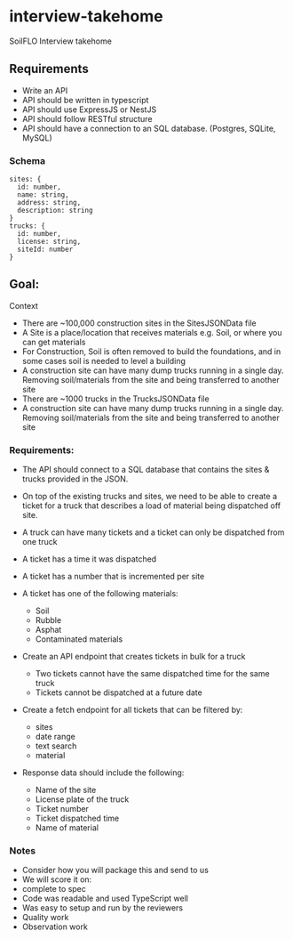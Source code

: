 # interview-takehome

SoilFLO Interview takehome

## Requirements

- Write an API
- API should be written in typescript
- API should use ExpressJS or NestJS
- API should follow RESTful structure
- API should have a connection to an SQL database. (Postgres, SQLite, MySQL)

### Schema

```
sites: {
  id: number,
  name: string,
  address: string,
  description: string
}
trucks: {
  id: number,
  license: string,
  siteId: number
}
```

## Goal:

Context

- There are ~100,000 construction sites in the SitesJSONData file
- A Site is a place/location that receives materials e.g. Soil, or where you can get materials
- For Construction, Soil is often removed to build the foundations, and in some cases soil is needed to level a building
- A construction site can have many dump trucks running in a single day. Removing soil/materials from the site and being transferred to another site
- There are ~1000 trucks in the TrucksJSONData file
- A construction site can have many dump trucks running in a single day. Removing soil/materials from the site and being transferred to another site

### Requirements:

- The API should connect to a SQL database that contains the sites & trucks provided in the JSON.
- On top of the existing trucks and sites, we need to be able to create a ticket for a truck that describes a load of material being dispatched off site.
- A truck can have many tickets and a ticket can only be dispatched from one truck
- A ticket has a time it was dispatched
- A ticket has a number that is incremented per site
- A ticket has one of the following materials:
  - Soil
  - Rubble
  - Asphat
  - Contaminated materials

- Create an API endpoint that creates tickets in bulk for a truck
  - Two tickets cannot have the same dispatched time for the same truck
  - Tickets cannot be dispatched at a future date
- Create a fetch endpoint for all tickets that can be filtered by:
  - sites
  - date range
  - text search
  - material
- Response data should include the following:
  - Name of the site
  - License plate of the truck
  - Ticket number
  - Ticket dispatched time
  - Name of material

### Notes
- Consider how you will package this and send to us
-  We will score it on:
  - complete to spec
  - Code was readable and used TypeScript well
  - Was easy to setup and run by the reviewers
  - Quality work
  - Observation work 
